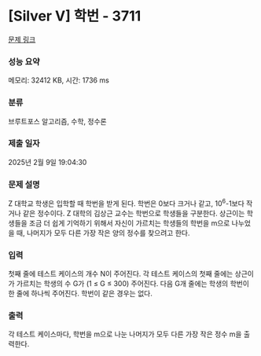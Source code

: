 # [Silver V] 학번 - 3711 

[문제 링크](https://www.acmicpc.net/problem/3711) 

### 성능 요약

메모리: 32412 KB, 시간: 1736 ms

### 분류

브루트포스 알고리즘, 수학, 정수론

### 제출 일자

2025년 2월 9일 19:04:30

### 문제 설명

<p>Z 대학교 학생은 입학할 때 학번을 받게 된다. 학번은 0보다 크거나 같고, 10<sup>6</sup>-1보다 작거나 같은 정수이다. Z 대학의 김상근 교수는 학번으로 학생들을 구분한다. 상근이는 학생들을 조금 더 쉽게 기억하기 위해서 자신이 가르치는 학생들의 학번을 m으로 나누었을 때, 나머지가 모두 다른 가장 작은 양의 정수를 찾으려고 한다.</p>

### 입력 

 <p>첫째 줄에 테스트 케이스의 개수 N이 주어진다. 각 테스트 케이스의 첫째 줄에는 상근이가 가르치는 학생의 수 G가 (1 ≤ G ≤ 300) 주어진다. 다음 G개 줄에는 학생의 학번이 한 줄에 하나씩 주어진다. 학번이 같은 경우는 없다.</p>

### 출력 

 <p>각 테스트 케이스마다, 학번을 m으로 나눈 나머지가 모두 다른 가장 작은 정수 m을 출력한다.</p>

